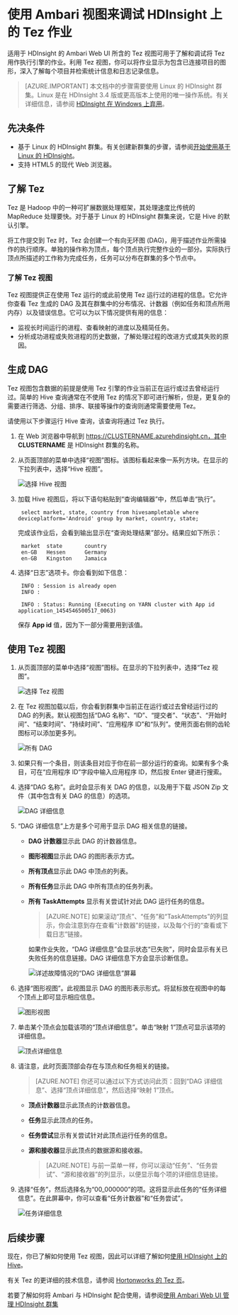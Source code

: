 <properties
    pageTitle="将 Ambari Tez 视图与 HDInsight 配合使用 | Azure"
    description="了解如何使用 Ambari Tez 视图来调试 HDInsight 上的 Tez 作业。"
    services="hdinsight"
    documentationcenter=""
    author="Blackmist"
    manager="jhubbard"
    editor="cgronlun" />
<tags
    ms.assetid="9c39ea56-670b-4699-aba0-0f64c261e411"
    ms.service="hdinsight"
    ms.devlang="na"
    ms.topic="article"
    ms.tgt_pltfrm="na"
    ms.workload="big-data"
    ms.date="01/17/2017"
    wacn.date="03/24/2017"
    ms.author="larryfr" />  


# 使用 Ambari 视图来调试 HDInsight 上的 Tez 作业
适用于 HDInsight 的 Ambari Web UI 所含的 Tez 视图可用于了解和调试将 Tez 用作执行引擎的作业。利用 Tez 视图，你可以将作业显示为包含已连接项目的图形，深入了解每个项目并检索统计信息和日志记录信息。

> [AZURE.IMPORTANT]
本文档中的步骤需要使用 Linux 的 HDInsight 群集。Linux 是在 HDInsight 3.4 版或更高版本上使用的唯一操作系统。有关详细信息，请参阅 [HDInsight 在 Windows 上弃用](/documentation/articles/hdinsight-component-versioning/#hdi-version-32-and-33-nearing-deprecation-date)。

## 先决条件
* 基于 Linux 的 HDInsight 群集。有关创建新群集的步骤，请参阅[开始使用基于 Linux 的 HDInsight](/documentation/articles/hdinsight-hadoop-linux-tutorial-get-started/)。
* 支持 HTML5 的现代 Web 浏览器。

## 了解 Tez
Tez 是 Hadoop 中的一种可扩展数据处理框架，其处理速度比传统的 MapReduce 处理要快。对于基于 Linux 的 HDInsight 群集来说，它是 Hive 的默认引擎。

将工作提交到 Tez 时，Tez 会创建一个有向无环图 (DAG)，用于描述作业所需操作的执行顺序。单独的操作称为顶点，每个顶点执行完整作业的一部分。实际执行顶点所描述的工作称为完成任务，任务可以分布在群集的多个节点中。

### 了解 Tez 视图
Tez 视图提供正在使用 Tez 运行的或此前使用 Tez 运行过的进程的信息。它允许你查看 Tez 生成的 DAG 及其在群集中的分布情况、计数器（例如任务和顶点所用内存）以及错误信息。它可以为以下情况提供有用的信息：

* 监视长时间运行的进程、查看映射的进度以及精简任务。
* 分析成功进程或失败进程的历史数据，了解处理过程的改进方式或其失败的原因。

## 生成 DAG
Tez 视图包含数据的前提是使用 Tez 引擎的作业当前正在运行或过去曾经运行过。简单的 Hive 查询通常在不使用 Tez 的情况下即可进行解析，但是，更复杂的需要进行筛选、分组、排序、联接等操作的查询则通常需要使用 Tez。

请使用以下步骤运行 Hive 查询，该查询将通过 Tez 执行。

1. 在 Web 浏览器中导航到 https://CLUSTERNAME.azurehdinsight.cn，其中 **CLUSTERNAME** 是 HDInsight 群集的名称。
2. 从页面顶部的菜单中选择“视图”图标。该图标看起来像一系列方块。在显示的下拉列表中，选择“Hive 视图”。
   
    ![选择 Hive 视图](./media/hdinsight-debug-ambari-tez-view/selecthive.png)  

3. 加载 Hive 视图后，将以下语句粘贴到“查询编辑器”中，然后单击“执行”。
   
        select market, state, country from hivesampletable where deviceplatform='Android' group by market, country, state;
   
    完成该作业后，会看到输出显示在“查询处理结果”部分。结果应如下所示：
   
        market  state       country
        en-GB   Hessen      Germany
        en-GB   Kingston    Jamaica
4. 选择“日志”选项卡。你会看到如下信息：
   
        INFO : Session is already open
        INFO :
   
        INFO : Status: Running (Executing on YARN cluster with App id application_1454546500517_0063)
   
    保存 **App id** 值，因为下一部分需要用到该值。

## 使用 Tez 视图
1. 从页面顶部的菜单中选择“视图”图标。在显示的下拉列表中，选择“Tez 视图”。
   
    ![选择 Tez 视图](./media/hdinsight-debug-ambari-tez-view/selecttez.png)  

2. 在 Tez 视图加载以后，你会看到群集中当前正在运行或过去曾经运行过的 DAG 的列表。默认视图包括“DAG 名称”、“ID”、“提交者”、“状态”、“开始时间”、“结束时间”、“持续时间”、“应用程序 ID”和“队列”。使用页面右侧的齿轮图标可以添加更多列。
   
    ![所有 DAG](./media/hdinsight-debug-ambari-tez-view/alldags.png)  

3. 如果只有一个条目，则该条目对应于你在前一部分运行的查询。如果有多个条目，可在“应用程序 ID”字段中输入应用程序 ID，然后按 Enter 键进行搜索。
4. 选择“DAG 名称”。此时会显示有关 DAG 的信息，以及用于下载 JSON Zip 文件（其中包含有关 DAG 的信息）的选项。
   
    ![DAG 详细信息](./media/hdinsight-debug-ambari-tez-view/dagdetails.png)
5. “DAG 详细信息”上方是多个可用于显示 DAG 相关信息的链接。
   
    * **DAG 计数器**显示此 DAG 的计数器信息。
    * **图形视图**显示此 DAG 的图形表示方式。
    * **所有顶点**显示此 DAG 中顶点的列表。
    * **所有任务**显示此 DAG 中所有顶点的任务列表。
    * **所有 TaskAttempts** 显示有关尝试针对此 DAG 运行任务的信息。
     
        > [AZURE.NOTE]
        如果滚动“顶点”、“任务”和“TaskAttempts”的列显示，你会注意到存在查看“计数器”的链接，以及每个行的“查看或下载日志”链接。
        > 
        > 
     
        如果作业失败，“DAG 详细信息”会显示状态“已失败”，同时会显示有关已失败任务的信息链接。DAG 详细信息下方会显示诊断信息。
     
        ![详述故障情况的“DAG 详细信息”屏幕](./media/hdinsight-debug-ambari-tez-view/faileddag.png)  

6. 选择“图形视图”。此视图显示 DAG 的图形表示形式。将鼠标放在视图中的每个顶点上即可显示相应信息。
   
    ![图形视图](./media/hdinsight-debug-ambari-tez-view/dagdiagram.png)
7. 单击某个顶点会加载该项的“顶点详细信息”。单击“映射 1”顶点可显示该项的详细信息。
   
    ![顶点详细信息](./media/hdinsight-debug-ambari-tez-view/vertexdetails.png)  

8. 请注意，此时页面顶部会存在与顶点和任务相关的链接。
   
    > [AZURE.NOTE]
    你还可以通过以下方式访问此页：回到“DAG 详细信息”、选择“顶点详细信息”，然后选择“映射 1”顶点。
    > 
    > 
   
    * **顶点计数器**显示此顶点的计数器信息。
    * **任务**显示此顶点的任务。
    * **任务尝试**显示有关尝试针对此顶点运行任务的信息。
    * **源和接收器**显示此顶点的数据源和接收器。
     
        > [AZURE.NOTE]
        与前一菜单一样，你可以滚动“任务”、“任务尝试”、“源和接收器”的列显示，以便显示每个项的详细信息链接。
        > 
        > 
9. 选择“任务”，然后选择名为“00\_000000”的项。这将显示此任务的“任务详细信息”。在此屏幕中，你可以查看“任务计数器”和“任务尝试”。
   
    ![任务详细信息](./media/hdinsight-debug-ambari-tez-view/taskdetails.png)

## 后续步骤
现在，你已了解如何使用 Tez 视图，因此可以详细了解如何[使用 HDInsight 上的 Hive](/documentation/articles/hdinsight-use-hive/)。

有关 Tez 的更详细的技术信息，请参阅 [Hortonworks 的 Tez 页](http://hortonworks.com/hadoop/tez/)。

若要了解如何将 Ambari 与 HDInsight 配合使用，请参阅[使用 Ambari Web UI 管理 HDInsight 群集](/documentation/articles/hdinsight-hadoop-manage-ambari/)

<!---HONumber=Mooncake_0320_2017-->
<!--Update_Description: add note about windows cluster being abandoned-->
